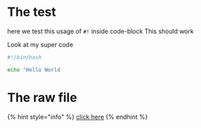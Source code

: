 # The test

here we test this usage of `#!` inside code-block
This should work

Look at my super code

```bash
#!/bin/bash

echo "Hello World
```

# The raw file

{% hint style="info" %}
[click here](https://raw.githubusercontent.com/figment-networks/datahub-learn/master/figment-learn/new-pathways/__tests__/heading-shebang-code.md)
{% endhint %}
